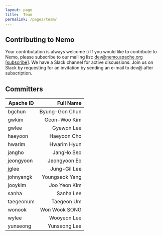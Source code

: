 ```yaml
---
layout: page
title:  Team
permalink: /pages/team/
---
```


## Contributing to Nemo
Your contributation is always welcome :)
If you would like to contribute to Nemo, please subscribe to our mailing list: dev@nemo.apache.org [[subscribe](mailto:dev@nemo.apache.org)].
We have a Slack channel for active discussions. Join us on Slack by requesting for an invitation by 
sending an e-mail to dev@ after subscription.

## Committers

| Apache ID | Full Name |
| --- | ------: |
| bgchun | Byung-Gon Chun |
| gwkim | Geon-Woo Kim |
| gwlee | Gyewon Lee |
| haeyoon | Haeyoon Cho |
| hwarim | Hwarim Hyun |
| jangho | JangHo Seo |
| jeongyoon | Jeongyoon Eo |
| jglee | Jung-Gil Lee |
| johnyangk | Youngseok Yang |
| jooykim | Joo Yeon Kim |
| sanha | Sanha Lee |
| taegeonum | Taegeon Um |
| wonook | Won Wook SONG |
| wylee | Wooyeon Lee |
| yunseong | Yunseong Lee |

